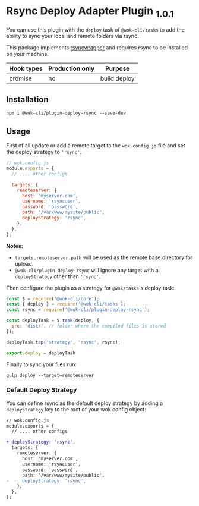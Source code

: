 # Rsync Deploy Adapter Plugin <sub>1.0.1<sub>

You can use this plugin with the `deploy` task of `@wok-cli/tasks` to add the ability to sync your local and remote folders via rsync.

This package implements [rsyncwrapper](https://www.npmjs.com/package/rsyncwrapper) and requires rsync to be installed on your machine.

| Hook types | Production only | Purpose      |
| ---------- | --------------- | ------------ |
| promise    | no              | build deploy |

## Installation

```
npm i @wok-cli/plugin-deploy-rsync --save-dev
```

## Usage

First of all update or add a remote target to the `wok.config.js` file and set the deploy strategy to `'rsync'`.

```js
// wok.config.js
module.exports = {
  // .... other configs

  targets: {
    remoteserver: {
      host: 'myserver.com',
      username: 'rsyncuser',
      password: 'password',
      path: '/var/www/mysite/public',
      deployStrategy: 'rsync',
    },
  },
};
```

**Notes:**

- `targets.remoteserver.path` will be used as the remote base directory for upload.
- `@wok-cli/plugin-deploy-rsync` will ignore any target with a `deployStrategy` other than `'rsync'`.

Then configure the plugin as a strategy for `@wok/tasks`'s deploy task:

```js
const $ = require('@wok-cli/core');
const { deploy } = require('@wok-cli/tasks');
const rsync = require('@wok-cli/plugin-deploy-rsync');

const deployTask = $.task(deploy, {
  src: 'dist/', // folder where the compiled files is stored
});

deployTask.tap('strategy', 'rsync', rsync);

export.deploy = deployTask
```

Finally to sync your files run:

```
gulp deploy --target=remoteserver
```

### Default Deploy Strategy

You can define rsync as the default deploy strategy by adding a `deployStrategy` key to the root of your wok config object:

```diff
// wok.config.js
module.exports = {
  // .... other configs

+ deployStrategy: 'rsync',
  targets: {
    remoteserver: {
      host: 'myserver.com',
      username: 'rsyncuser',
      password: 'password',
      path: '/var/www/mysite/public',
-     deployStrategy: 'rsync',
    },
  },
};
```
